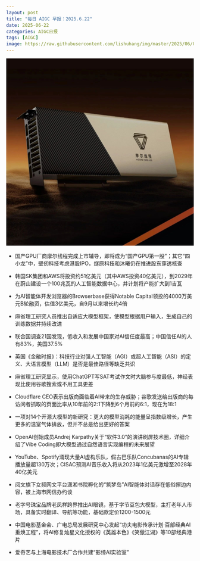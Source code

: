 ```yaml
---
layout: post
title: "每日 AIGC 早报：2025.6.22"
date: 2025-06-22
categories: AIGC日报
tags: [AIGC]
image: https://raw.githubusercontent.com/lishuhang/img/master/2025/06/0622-d.jpg
---
```


![封面图](https://raw.githubusercontent.com/lishuhang/img/master/2025/06/0622-d.jpg)

  - 国产GPU厂商摩尔线程完成上市辅导，即将成为“国产GPU第一股”；其它“四小龙”中，壁仞科技考虑港股IPO，燧原科技和沐曦仍在推进股东穿透核查

  - 韩国SK集团和AWS将投资约51亿美元（其中AWS投资40亿美元），到2029年在蔚山建设一个100兆瓦的人工智能数据中心，并计划将产能扩大到1吉瓦

  - 为AI智能体开发浏览器的Browserbase获得Notable Capital领投的4000万美元B轮融资，估值3亿美元，自9月以来增长约4倍

  - 麻省理工研究人员推出自适应大模型框架，使模型根据用户输入，生成自己的训练数据并持续改进

  - 联合国调查21国发现，低收入和发展中国家对AI信任度最高；中国信任AI的人有83%，美国37.5%

  - 英国《金融时报》：科技行业对强人工智能（AGI）或超人工智能（ASI）的定义、大语言模型（LLM）是否是最佳路径等缺乏共识

  - 麻省理工研究显示，使用ChatGPT写SAT考试作文时大脑参与度最低，神经表现比使用谷歌搜索或不用工具更差

  - Cloudflare CEO表示出版商面临着AI带来的生存威胁；谷歌发送给出版商的每访问者抓取的页面比率从10年前的2:1下降到6个月前的6:1，现在为18:1

  - 一项对14个开源大模型的新研究：更大的模型消耗的能量呈指数级增长，产生更多的温室气体排放，但并不总是给出更好的答案

  - OpenAI创始成员Andrej Karpathy关于“软件3.0”的演讲刷屏技术圈，详细介绍了Vibe Coding即大模型通过自然语言实现编程的未来展望

  - YouTube、Spotify涌现大量AI虚构乐队，假古巴乐队Concubanas的AI专辑播放量超130万次；CISAC预测AI音乐收入将从2023年1亿美元激增至2028年40亿美元

  - 阅文旗下女频网文平台潇湘书院孵化的“筑梦岛”AI智能体对话存在低俗擦边内容，被上海市网信办约谈

  - 老字号珠宝品牌老凤祥跨界推出AI眼镜，基于字节豆包大模型，主打老年人市场，具备实时翻译、导航等功能，基础款定价1200-1500元

  - 中国电影基金会、广电总局发展研究中心发起“功夫电影传承计划·百部经典AI重焕工程”，将AI修复灿星文化授权的《英雄本色》《笑傲江湖》等10部经典港片

  - 爱奇艺与上海电影技术厂合作共建“影绮AI实验室”